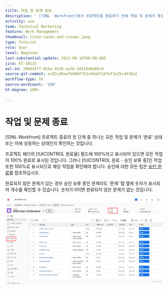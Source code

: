 ```yaml
---
title: 작업 및 문제 종료
description: ' [!DNL  Workfront]에서 프로젝트를 종료하기 전에 작업 및 문제가 종료되었는지 확인하는 방법을 알아봅니다.'
activity: use
team: Technical Marketing
feature: Work Management
thumbnail: close-tasks-and-issues.jpeg
type: Tutorial
role: User
level: Beginner
last-substantial-update: 2023-08-16T00:00:00Z
jira: KT-10133
exl-id: 20b8d1f7-01ba-4536-aa7b-3d318d9d86c0
source-git-commit: ec82cd0aafb89df7b3c46eb716faf3a25cd438a2
workflow-type: ht
source-wordcount: '150'
ht-degree: 100%

---
```


# 작업 및 문제 종료

[!DNL Workfront] 프로젝트 종료의 첫 단계 중 하나는 모든 작업 및 문제가 ‘완료’ 상태 또는 이에 상응하는 상태인지 확인하는 것입니다.

프로젝트 헤더의 [!UICONTROL 완료율] 필드에 100%라고 표시되어 있으면 모든 작업이 100% 완료로 표시된 것입니다. 그러나 [!UICONTROL 완료 - 승인 보류 중]인 작업 또한 100%로 표시되므로 해당 작업을 확인해야 합니다. 승인에 대한 모든 팁은 [승인 완료](https://experienceleague.adobe.com/docs/workfront-learn/tutorials-workfront/manage-work/close-a-project/complete-approvals.html)를 참조하십시오.

완료되지 않은 문제가 있는 경우 승인 보류 중인 문제라도 ‘문제’ 탭 옆에 숫자가 표시되어 개수를 확인할 수 있습니다. 숫자가 0이면 완료되지 않은 문제가 없는 것입니다.

![[!UICONTROL 완료율] 및 미해결 문제가 표시된 프로젝트](assets/close-tasks-and-issues.png)
